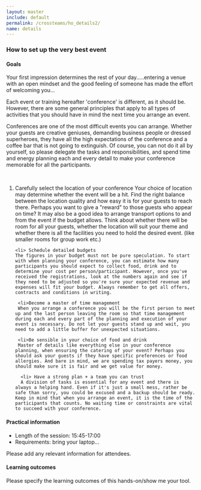 ```yaml
---
layout: master
include: default
permalink: /crossteams/ho_details2/
name: details
---
```


<h3> How to set up the very best event</h3>

<h4>Goals</h4>

Your first impression determines the rest of your day.....entering a venue with an open mindset and the good feeling of someone has made the effort of welcoming you...
<br> 
<p>
 Each event or training hereafter 'conference' is different, as it should be. However, there are some general principles that apply to all types of activities that you should have in mind the next time you arrange an event.
 </p> 
 <p>
  Conferences are one of the most difficult events you can arrange. Whether your guests are creative geniuses, demanding business people or dressed superheroes, they have all the high expectations of the conference and a coffee bar that is not going to extinguish. Of course, you can not do it all by yourself, so please delegate the tasks and responsibilities, and spend time and energy planning each and every detail to make your conference memorable for all the participants.
  </p> 
  <br>
  <ol>
   <li> Carefully select the location of your conference 
   Your choice of location may determine whether the event will be a hit. Find the right balance between the location quality and how easy it is for your guests to reach there. Perhaps you want to give a "reward" to those guests who appear on time? It may also be a good idea to arrange transport options to and from the event if the budget allows. Think about whether there will be room for all your guests, whether the location will suit your theme and whether there is all the facilities  you need to hold the desired event. (like smaller rooms for group work etc.)
   </li>
    
    <li> Schedule detailed budgets
    The figures in your budget must not be pure speculation. To start with when planning your conference, you can estimate how many participants you should expect to collect food, drink and to determine your cost per person/participant. However, once you've received the registrations, look at the numbers again and see if they need to be adjusted so you're sure your expected revenue and expenses will fit your budget. Always remember to get all offers, contracts and conditions in writing.
   </li>
     
     <li>Become a master of time management
     When you arrange a conference you will be the first person to meet up and the last person leaving the room so that time management during each and every part of the planning and execution of your event is necessary. Do not let your guests stand up and wait, you need to add a little buffer for unexpected situations.
   </li>

     <li>Be sensible in your choice of food and drink
     Master of details like everything else in your conference planning, when ensuring the catering of your event? Perhaps you should ask your guests if they have specific preferences or food allergies. And bare in mind, we are spending tax payers money, you should make sure it is fair and we get value for money.
   </li>
      
      <li> Have a strong plan + a team you can trust
      A division of tasks is essential for any event and there is always a helping hand. Even if it's just a small mess, rather be safe than sorry, you could be excused and a backup should be ready. Keep in mind that when you arrange an event, it is the time of the participants that counts. No waiting time or constraints are vital to succeed with your conference.
   </li>
 </ol>

<h4>Practical information</h4>

- Length of the session: 15:45-17:00
- Requirements: bring your laptop...

Please add any relevant information for attendees.

<h4>Learning outcomes</h4>

Please specify the learning outcomes of this hands-on/show me your tool. 
